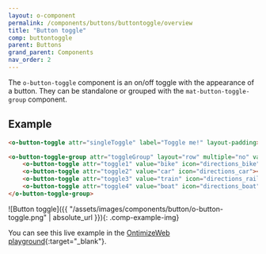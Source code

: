 ```yaml
---
layout: o-component
permalink: /components/buttons/buttontoggle/overview
title: "Button toggle"
comp: buttontoggle
parent: Buttons
grand_parent: Components
nav_order: 2
---
```


The `o-button-toggle` component is an on/off toggle with the appearance of a button. They can be standalone or grouped with the `mat-button-toggle-group` component.

## Example

```html
<o-button-toggle attr="singleToggle" label="Toggle me!" layout-padding></o-button-toggle>

<o-button-toggle-group attr="toggleGroup" layout="row" multiple="no" value="car" layout-padding>
    <o-button-toggle attr="toggle1" value="bike" icon="directions_bike"></o-button-toggle>
    <o-button-toggle attr="toggle2" value="car" icon="directions_car"></o-button-toggle>
    <o-button-toggle attr="toggle3" value="train" icon="directions_railway"></o-button-toggle>
    <o-button-toggle attr="toggle4" value="boat" icon="directions_boat"></o-button-toggle>
</o-button-toggle-group>
```

![Button toggle]({{ "/assets/images/components/button/o-button-toggle.png" | absolute_url }}){: .comp-example-img}

You can see this live example in the [OntimizeWeb playground]({{site.playgroundurl}}/main/buttons){:target="_blank"}.
